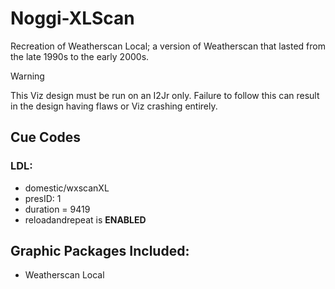 # Noggi-XLScan
Recreation of Weatherscan Local; a version of Weatherscan that lasted from the late 1990s to the early 2000s.

>[!WARNING]
> This Viz design must be run on an I2Jr only. Failure to follow this can result in the design having flaws or Viz crashing entirely.

## Cue Codes

### LDL:
- domestic/wxscanXL
- presID: 1
- duration = 9419
- reloadandrepeat is **ENABLED**

## Graphic Packages Included:

- Weatherscan Local
